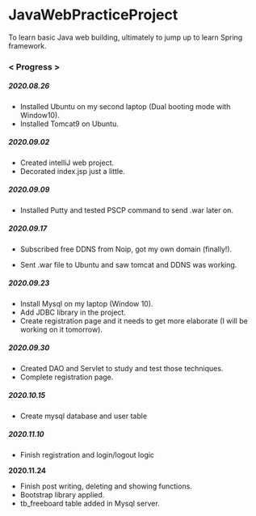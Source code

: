 # JavaWebPracticeProject
To learn basic Java web building, ultimately to jump up to learn Spring framework.



### < Progress >

##### 2020.08.26

- Installed Ubuntu on my second laptop (Dual booting mode with Window10).
- Installed Tomcat9 on Ubuntu.

##### 2020.09.02

- Created intelliJ web project.
- Decorated index.jsp just a little.

##### 2020.09.09

- Installed Putty and tested PSCP command to send .war later on.

##### 2020.09.17

- Subscribed free DDNS from Noip, got my own domain (finally!).

- Sent .war file to Ubuntu and saw tomcat and DDNS was working.

##### 2020.09.23

- Install Mysql on my laptop (Window 10).
- Add JDBC library in the project.
- Create registration page and it needs to get more elaborate (I will be working on it tomorrow).

##### 2020.09.30

- Created DAO and Servlet to study and test those techniques.
- Complete registration page.

##### 2020.10.15

- Create mysql database and user table

##### 2020.11.10

- Finish registration and login/logout logic

**2020.11.24**

- Finish post writing, deleting and showing functions.
- Bootstrap library applied.
- tb_freeboard table added in Mysql server.